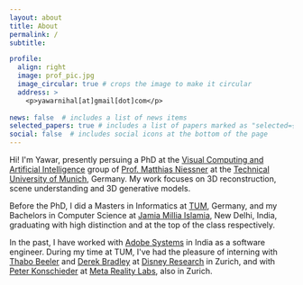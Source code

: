 ```yaml
---
layout: about
title: About
permalink: /
subtitle:

profile:
  align: right
  image: prof_pic.jpg
  image_circular: true # crops the image to make it circular
  address: >
    <p>yawarnihal[at]gmail[dot]com</p>
    
news: false  # includes a list of news items
selected_papers: true # includes a list of papers marked as "selected={true}"
social: false  # includes social icons at the bottom of the page
---
```

Hi! I'm Yawar, presently persuing a PhD at the [Visual Computing and Artificial Intelligence](https://niessnerlab.org/) group of [Prof. Matthias Niessner](https://niessnerlab.org/members/matthias_niessner/profile.html) at the [Technical University of Munich](https://www.tum.de/en/), Germany. My work focuses on 3D reconstruction, scene understanding and 3D generative models.

Before the PhD, I did a Masters in Informatics at [TUM](https://www.tum.de/en/), Germany, and my Bachelors in Computer Science at [Jamia Millia Islamia](https://www.jmi.ac.in/), New Delhi, India, graduating with high distinction and at the top of the class respectively.

In the past, I have worked with [Adobe Systems](https://www.adobe.com/) in India as a software engineer. During my time at TUM, I've had the pleasure of interning with [Thabo Beeler](https://thabobeeler.com/) and [Derek Bradley](https://people.inf.ethz.ch/~bradleyd/) at [Disney Research](https://studios.disneyresearch.com/) in Zurich, and with [Peter Konschieder](https://scholar.google.com/citations?user=CxbDDRMAAAAJ&hl=en) at [Meta Reality Labs](https://about.meta.com/realitylabs/), also in Zurich. 
